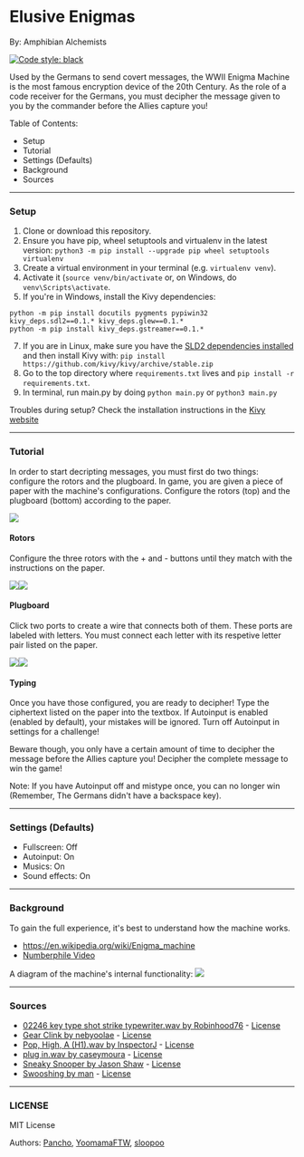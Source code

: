 # Elusive Enigmas
By: Amphibian Alchemists

[![Code style: black](https://img.shields.io/badge/code%20style-black-000000.svg)](https://github.com/psf/black)

Used by the Germans to send covert messages, the WWII Enigma Machine is the most famous encryption device of the 20th Century. As the role of a code receiver for the Germans, you must decipher the message given to you by the commander before the Allies capture you!

Table of Contents:
- Setup
- Tutorial
- Settings (Defaults)
- Background
- Sources

---
### Setup
1. Clone or download this repository.
2. Ensure you have pip, wheel setuptools and virtualenv in the latest version: `python3 -m pip install --upgrade pip wheel setuptools virtualenv`
3. Create a virtual environment in your terminal (e.g. `virtualenv venv`).
5. Activate it (`source venv/bin/activate` or, on Windows, do `venv\Scripts\activate`.
6. If you're in Windows, install the Kivy dependencies:
```
python -m pip install docutils pygments pypiwin32 kivy_deps.sdl2==0.1.* kivy_deps.glew==0.1.*
python -m pip install kivy_deps.gstreamer==0.1.*
```
7. If you are in Linux, make sure you have the [SLD2 dependencies installed](https://kivy.org/doc/stable/installation/installation-linux-venvs.html?highlight=from%20source#dependencies-with-sdl2) and then install Kivy with: `pip install https://github.com/kivy/kivy/archive/stable.zip`
8. Go to the top directory where `requirements.txt` lives and `pip install -r requirements.txt`.
9. In terminal, run main.py by doing `python main.py` or `python3 main.py`

Troubles during setup? Check the installation instructions in the [Kivy website](https://kivy.org/doc/stable/gettingstarted/installation.html)

---
### Tutorial
In order to start decripting messages, you must first do two things: configure the rotors and the plugboard. In game, you are given a piece of paper with the machine's configurations. Configure the rotors (top) and the plugboard (bottom) according to the paper.

![](readme_images/gamescreen.png)

#### Rotors ####

Configure the three rotors with the + and - buttons until they match with the instructions on the paper.

![](readme_images/rotor.png)![](readme_images/rotorpaper.png)

#### Plugboard ####

Click two ports to create a wire that connects both of them. These ports are labeled with letters. You must connect each letter with its respetive letter pair listed on the paper.

![](readme_images/plugboard.png)![](readme_images/plugboardpaper.png)

#### Typing ####

Once you have those configured, you are ready to decipher! Type the ciphertext listed on the paper into the textbox. If Autoinput is enabled (enabled by default), your mistakes will be ignored. Turn off Autoinput in settings for a challenge!

Beware though, you only have a certain amount of time to decipher the message before the Allies capture you! Decipher the complete message to win the game!

Note: If you have Autoinput off and mistype once, you can no longer win (Remember, The Germans didn't have a backspace key).

---
### Settings (Defaults)
- Fullscreen: Off
- Autoinput: On
- Musics: On
- Sound effects: On

---
### Background
To gain the full experience, it's best to understand how the machine works.
- https://en.wikipedia.org/wiki/Enigma_machine
- [Numberphile Video](https://www.youtube.com/watch?v=G2_Q9FoD-oQ)

A diagram of the machine's internal functionality:
![](https://i.pinimg.com/originals/67/cc/c3/67ccc3a33d6fbbf4b2738e167b5cfa37.png)

---
### Sources
- [02246 key type shot strike typewriter.wav by Robinhood76](https://freesound.org/people/nebyoolae/sounds/318067/) - [License](https://creativecommons.org/licenses/by/3.0/)
- [Gear Clink by nebyoolae](https://freesound.org/people/nebyoolae/sounds/318067/) - [License](https://creativecommons.org/licenses/by/3.0/)
- [Pop, High, A (H1).wav by InspectorJ](https://freesound.org/people/InspectorJ/sounds/411642/) - [License](https://creativecommons.org/licenses/by/3.0/)
- [plug in.wav by caseymoura](https://freesound.org/people/caseymoura/sounds/445493/) - [License](https://creativecommons.org/licenses/by/3.0/)
- [Sneaky Snooper by Jason Shaw](https://audionautix.com/) - [License](https://creativecommons.org/licenses/by/4.0/)
- [Swooshing by man](http://soundbible.com/670-Swooshing.html) - [License](https://creativecommons.org/licenses/sampling+/1.0/)

---
### LICENSE
MIT License

Authors: [Pancho](https://github.com/Franccisco), [YoomamaFTW](https://github.com/YoomamaFTW), [sloopoo](https://github.com/flextian)
